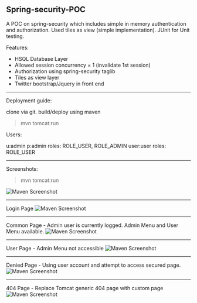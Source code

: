 Spring-security-POC
----------------------------
A POC on spring-security which includes simple in memory authentication and authorization. Used tiles as view (simple implementation). JUnit for Unit testing.

Features:

* HSQL Database Layer
* Allowed session concurrency = 1 (invalidate 1st session)
* Authorization using spring-security taglib
* Tiles as view layer
* Twitter bootstrap/Jquery in front end
---------------------------
Deployment guide:

clone via git. build/deploy using maven

>mvn tomcat:run

Users:

u:admin p:admin roles: ROLE_USER, ROLE_ADMIN 
user:user roles: ROLE_USER

---------------------------

Screenshots:

> mvn tomcat:run

![Maven Screenshot](https://raw.github.com/ultragaylord/spring-security-POC/new/tiles/screenshot/mvntomcatrun.png)

---------------------------
Login Page
![Maven Screenshot](https://raw.github.com/ultragaylord/spring-security-POC/new/gui/screenshot/loginpage.png)

---------------------------
Common Page - Admin user is currently logged. Admin Menu and User Menu available.
![Maven Screenshot](https://raw.github.com/ultragaylord/spring-security-POC/new/gui/screenshot/commonpage.png)

---------------------------
User Page - Admin Menu not accessible
![Maven Screenshot](https://raw.github.com/ultragaylord/spring-security-POC/new/gui/screenshot/userpage.png)

---------------------------
Denied Page - Using user account and attempt to access secured page.
![Maven Screenshot](https://raw.github.com/ultragaylord/spring-security-POC/new/gui/screenshot/denied.png)

---------------------------
404 Page - Replace Tomcat generic 404 page with custom page
![Maven Screenshot](https://raw.github.com/ultragaylord/spring-security-POC/new/gui/screenshot/404.png)



